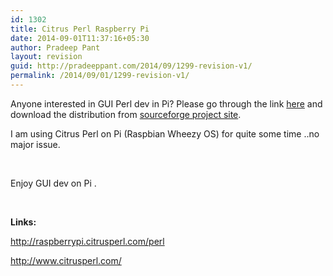 ```yaml
---
id: 1302
title: Citrus Perl Raspberry Pi
date: 2014-09-01T11:37:16+05:30
author: Pradeep Pant
layout: revision
guid: http://pradeeppant.com/2014/09/1299-revision-v1/
permalink: /2014/09/01/1299-revision-v1/
---
```

Anyone interested in GUI Perl dev in Pi? Please go through the link [here](http://raspberrypi.citrusperl.com/perl) and download the distribution from [sourceforge project site](http://sourceforge.net/projects/citrusperl/files/Raspberry%20Pi/).

I am using Citrus Perl on Pi (Raspbian Wheezy OS) for quite some time ..no major issue.

&nbsp;

Enjoy GUI dev on Pi .

&nbsp;

**Links:**

http://raspberrypi.citrusperl.com/perl

http://www.citrusperl.com/

&nbsp;